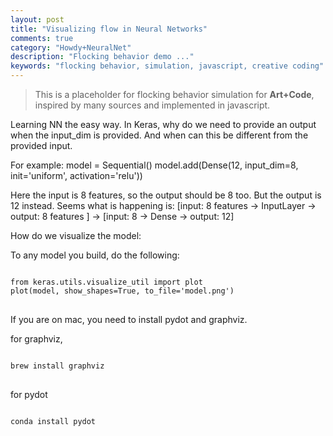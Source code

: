 ```yaml
---
layout: post
title: "Visualizing flow in Neural Networks"
comments: true
category: "Howdy+NeuralNet"
description: "Flocking behavior demo ..."
keywords: "flocking behavior, simulation, javascript, creative coding"
---
```


> This is a placeholder for flocking behavior simulation for **Art+Code**, inspired by many sources and implemented in javascript.

Learning NN the easy way.
In Keras, why do we need to provide an output when the input_dim is provided. And when can this be different from the provided input.

For example:
model = Sequential()
model.add(Dense(12, input_dim=8, init='uniform', activation='relu'))

Here the input is 8 features, so the output should be 8 too. But the output is 12 instead. 
Seems what is happening is:
[input: 8 features -> InputLayer -> output: 8 features ] -> [input: 8 -> Dense -> output: 12]


<paragraph>
How do we visualize the model:

To any model you build, do the following:
<pre><code>
from keras.utils.visualize_util import plot
plot(model, show_shapes=True, to_file='model.png')
</code>
</pre>
If you are on mac, you need to install pydot and graphviz.

for graphviz, 
<pre><code>
brew install graphviz
</code>
</pre>

for pydot
<pre><code>
conda install pydot
</code>
</pre>


</paragraph>
